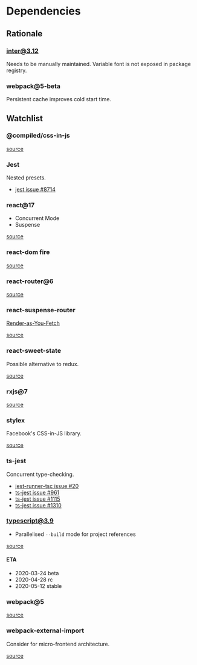 # Dependencies

## Rationale

### inter@3.12

Needs to be manually maintained. Variable font is not exposed in package registry.

### webpack@5-beta

Persistent cache improves cold start time.

## Watchlist

### @compiled/css-in-js

[source](https://github.com/atlassian-labs/compiled-css-in-js)

### Jest

Nested presets.

- [jest issue #8714](https://github.com/facebook/jest/issues/8714)

### react@17

- Concurrent Mode
- Suspense

[source](https://github.com/facebook/react/milestone/40)

### react-dom fire

[source](https://github.com/facebook/react/issues/13525)

### react-router@6

[source](https://github.com/ReactTraining/react-router/releases/tag/v6.0.0-alpha.0)

### react-suspense-router

[Render-as-You-Fetch](https://reactjs.org/docs/concurrent-mode-suspense.html#approach-3-render-as-you-fetch-using-suspense)

[source](https://github.com/dai-shi/react-suspense-router)

### react-sweet-state

Possible alternative to redux.

[source](https://github.com/atlassian/react-sweet-state)

### rxjs@7

[source](https://github.com/ReactiveX/rxjs/issues/5180)

### stylex

Facebook's CSS-in-JS library.

[source](https://www.youtube.com/watch?v=9JZHodNR184)

### ts-jest

Concurrent type-checking.

- [jest-runner-tsc issue #20](https://github.com/azz/jest-runner-tsc/issues/20)
- [ts-jest issue #961](https://github.com/kulshekhar/ts-jest/issues/961)
- [ts-jest issue #1115](https://github.com/kulshekhar/ts-jest/issues/1115)
- [ts-jest issue #1310](https://github.com/kulshekhar/ts-jest/issues/1310)

### typescript@3.9

- Parallelised `--build` mode for project references

[source](https://github.com/microsoft/TypeScript/issues/37198)

#### ETA

- 2020-03-24 beta
- 2020-04-28 rc
- 2020-05-12 stable

### webpack@5

[source](https://github.com/webpack/webpack/issues/9802)

### webpack-external-import

Consider for micro-frontend architecture.

[source](https://github.com/ScriptedAlchemy/webpack-external-import)
